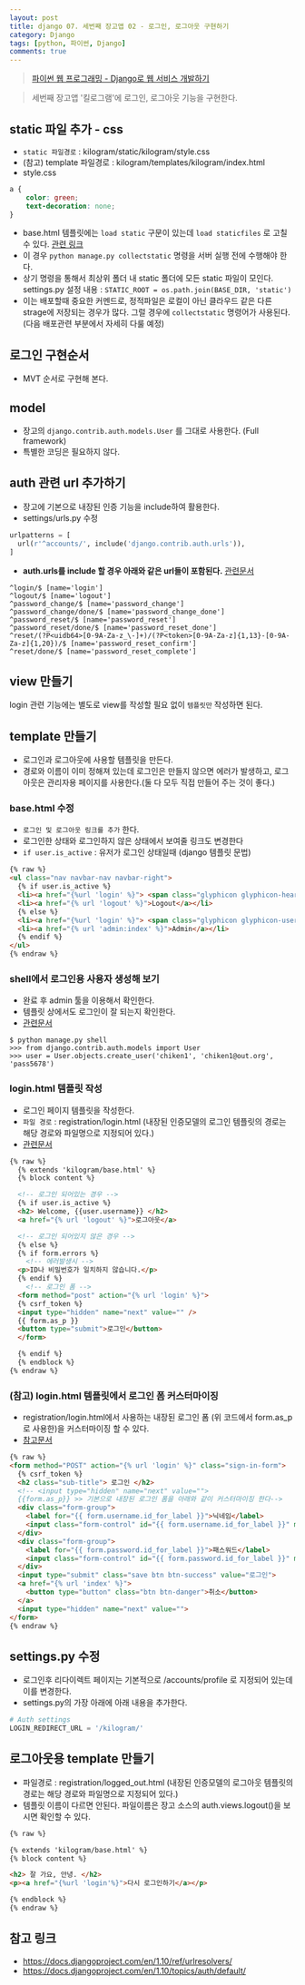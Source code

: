 ```yaml
---
layout: post
title: django 07. 세번째 장고앱 02 - 로그인, 로그아웃 구현하기
category: Django
tags: [python, 파이썬, Django]
comments: true
---
```

> [파이썬 웹 프로그래밍 - Django로 웹 서비스 개발하기 ](https://www.inflearn.com/course/django-%ED%8C%8C%EC%9D%B4%EC%8D%AC-%EC%9E%A5%EA%B3%A0-%EA%B0%95%EC%A2%8C/)

> 세번째 장고앱 '킬로그램'에 로그인, 로그아웃 기능을 구현한다.


## static 파일 추가 - css

- `static 파일경로` : kilogram/static/kilogram/style.css
- (참고) template 파일경로 : kilogram/templates/kilogram/index.html
- style.css

```css
a {
    color: green;
    text-decoration: none;
}
```

- base.html 템플릿에는 `load static` 구문이 있는데 `load staticfiles` 로 고칠 수 있다. [관련 링크](http://stackoverflow.com/questions/24238496/what-is-the-difference-between-load-staticfiles-and-load-static)
- 이 경우 `python manage.py collectstatic` 명령을 서버 실행 전에 수행해야 한다.
- 상기 명령을 통해서 최상위 폴더 내 static 폴더에 모든 static 파일이 모인다. settings.py 설정 내용 : `STATIC_ROOT = os.path.join(BASE_DIR, 'static')`
- 이는 배포할때 중요한 커멘드로, 정적파일은 로컬이 아닌 클라우드 같은 다른 strage에 저장되는 경우가 많다. 그럴 경우에 `collectstatic` 명령어가 사용된다. (다음 배포관련 부분에서 자세히 다룰 예정)

## 로그인 구현순서
- MVT 순서로 구현해 본다.


## model

- 장고의 `django.contrib.auth.models.User` 를 그대로 사용한다. (Full framework)
- 특별한 코딩은 필요하지 않다.

## auth 관련 url 추가하기

- 장고에 기본으로 내장된 인증 기능을 include하여 활용한다.
- settings/urls.py 수정

```python
urlpatterns = [
  url(r'^accounts/', include('django.contrib.auth.urls')),
]
```

- **auth.urls를 include 할 경우 아래와 같은 url들이 포함된다.** [관련문서](https://docs.djangoproject.com/en/1.10/topics/auth/default/#module-django.contrib.auth.views)

```shell
^login/$ [name='login']
^logout/$ [name='logout']
^password_change/$ [name='password_change']
^password_change/done/$ [name='password_change_done']
^password_reset/$ [name='password_reset']
^password_reset/done/$ [name='password_reset_done']
^reset/(?P<uidb64>[0-9A-Za-z_\-]+)/(?P<token>[0-9A-Za-z]{1,13}-[0-9A-Za-z]{1,20})/$ [name='password_reset_confirm']
^reset/done/$ [name='password_reset_complete']
```


## view 만들기

login 관련 기능에는 별도로 view를 작성할 필요 없이 `템플릿만` 작성하면 된다.


## template 만들기

- 로그인과 로그아웃에 사용할 템플릿을 만든다.
- 경로와 이름이 이미 정해져 있는데 로그인은 만들지 않으면 에러가 발생하고, 로그 아웃은 관리자용 페이지를 사용한다.(둘 다 모두 직접 만들어 주는 것이 좋다.)

### base.html 수정

- `로그인 및 로그아웃 링크를 추가` 한다.
- 로그인한 상태와 로그인하지 않은 상태에서 보여줄 링크도 변경한다
- `if user.is_active` : 유저가 로그인 상태일때 (django 템플릿 문법)

```html
{% raw %}
<ul class="nav navbar-nav navbar-right">
  {% if user.is_active %}
  <li><a href="{%url 'login' %}"> <span class="glyphicon glyphicon-heart"></span> {{user.username}}</a></li>
  <li><a href="{% url 'logout' %}">Logout</a></li>
  {% else %}
  <li><a href="{%url 'login' %}"> <span class="glyphicon glyphicon-user"></span> Login</a></li>
  <li><a href="{% url 'admin:index' %}">Admin</a></li>
  {% endif %}
</ul>
{% endraw %}
```

### shell에서 로그인용 사용자 생성해 보기

- 완료 후 admin 툴을 이용해서 확인한다.
- 템플릿 상에서도 로그인이 잘 되는지 확인한다.
- [관련문서](https://docs.djangoproject.com/en/1.10/topics/auth/default/#creating-users)

```
$ python manage.py shell
>>> from django.contrib.auth.models import User
>>> user = User.objects.create_user('chiken1', 'chiken1@out.org', 'pass5678')
```

### login.html 템플릿 작성
- 로그인 페이지 템플릿을 작성한다.
- `파일 경로` : registration/login.html (내장된 인증모델의 로그인 템플릿의 경로는 해당 경로와 파일명으로 지정되어 있다.)
- [관련문서](https://docs.djangoproject.com/en/1.10/topics/auth/default/#module-django.contrib.auth.views)

```html
{% raw %}
  {% extends 'kilogram/base.html' %}
  {% block content %}

  <!-- 로그인 되어있는 경우 -->
  {% if user.is_active %}
  <h2> Welcome, {{user.username}} </h2>
  <a href="{% url 'logout' %}">로그아웃</a>

  <!-- 로그인 되어있지 않은 경우 -->
  {% else %}
  {% if form.errors %}
    <!-- 에러발생시 -->
  <p>ID나 비밀번호가 일치하지 않습니다.</p>
  {% endif %}
    <!-- 로그인 폼 -->
  <form method="post" action="{% url 'login' %}">
  {% csrf_token %}
  <input type="hidden" name="next" value="" />
  {{ form.as_p }}
  <button type="submit">로그인</button>
  </form>

  {% endif %}
  {% endblock %}
{% endraw %}
```

### (참고) login.html 템플릿에서 로그인 폼 커스터마이징

- registration/login.html에서 사용하는 내장된 로그인 폼 (위 코드에서 form.as_p 로 사용한)을 커스터마이징 할 수 있다.
- [참고문서](https://docs.djangoproject.com/en/1.10/topics/forms/#rendering-fields-manually)


```html
{% raw %}
<form method="POST" action="{% url 'login' %}" class="sign-in-form">
  {% csrf_token %}
  <h2 class="sub-title"> 로그인 </h2>
  <!-- <input type="hidden" name="next" value="">
  {{form.as_p}} >> 기본으로 내장된 로그인 폼을 아래와 같이 커스터마이징 한다-->
  <div class="form-group">
    <label for="{{ form.username.id_for_label }}">닉네임</label>
    <input class="form-control" id="{{ form.username.id_for_label }}" maxlength="15" name="{{ form.username.html_name }}" type="text" />
  </div>
  <div class="form-group">
    <label for="{{ form.password.id_for_label }}">패스워드</label>
    <input class="form-control" id="{{ form.password.id_for_label }}" maxlength="120" name="{{ form.password.html_name }}" type="password" />
  </div>
  <input type="submit" class="save btn btn-success" value="로그인">
  <a href="{% url 'index' %}">
    <button type="button" class="btn btn-danger">취소</button>
  </a>
  <input type="hidden" name="next" value="">
</form>
{% endraw %}
```

## settings.py 수정

- 로그인후 리다이렉트 페이지는 기본적으로 /accounts/profile 로 지정되어 있는데 이를 변경한다.
- settings.py의 가장 아래에 아래 내용을 추가한다.

```python
# Auth settings
LOGIN_REDIRECT_URL = '/kilogram/'
```




## 로그아웃용 template 만들기

- 파일경로 : registration/logged_out.html (내장된 인증모델의 로그아웃 템플릿의 경로는 해당 경로와 파일명으로 지정되어 있다.)
- 템플릿 이름이 다르면 안된다. 파일이름은 장고 소스의 auth.views.logout()을 보시면 확인할 수 있다.

```html
{% raw %}

{% extends 'kilogram/base.html' %}
{% block content %}

<h2> 잘 가요, 안녕. </h2>
<p><a href="{%url 'login'%}">다시 로그인하기</a></p>

{% endblock %}
{% endraw %}
```

## 참고 링크
- <https://docs.djangoproject.com/en/1.10/ref/urlresolvers/>
- <https://docs.djangoproject.com/en/1.10/topics/auth/default/>
